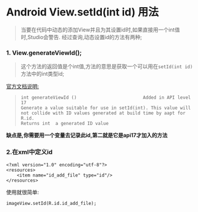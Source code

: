 # Android View.setId(int id) 用法
> 当要在代码中动态的添加View并且为其设置id时,如果直接用一个int值时,Studio会警告.
> 经过查询,动态设置id的方法有两种;

### 1. View.generateViewId();
> 这个方法的返回值是个int值,方法的意思是获取一个可以用在`setId(int id)`方法中的int类型id;

[官方文档说明:](https://developer.android.google.cn/reference/android/view/View.html)

> ```
> int generateViewId () 						Added in API level 17
> Generate a value suitable for use in setId(int). This value will not collide with ID values generated at build time by aapt for R.id.
> Returns int  a generated ID value
> ```

**缺点是,你需要用一个变量去记录此id,第二就是它是api17才加入的方法**

### 2.在xml中定义id
```
<?xml version="1.0" encoding="utf-8"?>
<resources>
    <item name="id_add_file" type="id"/>
</resources>
```

使用就很简单:

```
imageView.setId(R.id.id_add_file);
```
